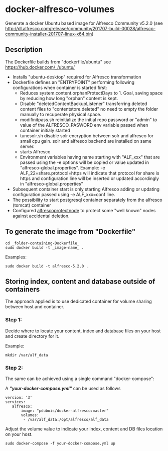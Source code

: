 # docker-alfresco-volumes

Generate a docker Ubuntu based image for Alfresco Community v5.2.0 (see http://dl.alfresco.com/release/community/201707-build-00028/alfresco-community-installer-201707-linux-x64.bin) 

## Description

The Dockerfile builds from "dockerfile/ubuntu" see https://hub.docker.com/_/ubuntu/
 
- Installs "ubuntu-desktop" required for Alfresco transformation
- Dockerfile defines an "ENTRYPOINT" performing following configurations when container is started first:
	- Reduces system.content.orphanProtectDays to 1. Goal, saving space by reducing how long "orphan" content is kept.
	- Disable "deletedContentBackupListener" transferring deleted content files to "contentstore.deleted" no need
	 to empty the folder manually to recuperate physical space.
	- modifinitpass.sh reinitialize the initial repo password or "admin" to value of the ALFRESCO_PASWORD env variable
         passed when container initialy started
    - tunesolr.sh disable solr encryption between solr and alfresco for small cpu gain. solr and alfresco backend 
         are installed on same server.
    - starts Alfresco
    - Environment variables having name starting with "ALF_xxx" that are passed using the -e options will be copied or value updated in "alfresco-global.properties". 
       Example: -e ALF_22=share.protocol=https will indicate that protocol for share is https and configuration line will be inserted or updated accordingly in "alfresco-global.properties"
- Subsequent container start is only starting Alfresco adding or updating configuration passed using -e ALF_xxx=conf line.
- The possibility to start postgresql container separately from the alfresco (tomcat) container
- Configured [alfrescoprotectnode](https://github.com/pdubois/alfrescoprotectnode) to protect some "well known" nodes against accidental deletion.

## To generate the image from "Dockerfile"

```
cd _folder-containing-Dockerfile_
sudo docker build -t _image-name_ .
```

Examples:

```
sudo docker build -t alfresco-5.2.0 .
```

## Storing index, content and database outside of containers

The approach applied is to use dedicated container for volume sharing between host and container. 

### Step 1:

Decide where to locate your content, index and database files on your host and create directory for it.

Example:

```
mkdir /var/alf_data
```

### Step 2:
The same can be achieved using a single command "docker-compose":

A ***"your-docker-compose.yml"*** can be used as follows

```
version: '3'
services:
   alfresco:
       image: "pdubois/docker-alfresco:master"
       volumes:
        - /var/alf_data:/opt/alfresco/alf_data
```

Adjust the volume value to indicate your index, content and DB files location on your host.

```
sudo docker-compose -f your-docker-compose.yml up
```
